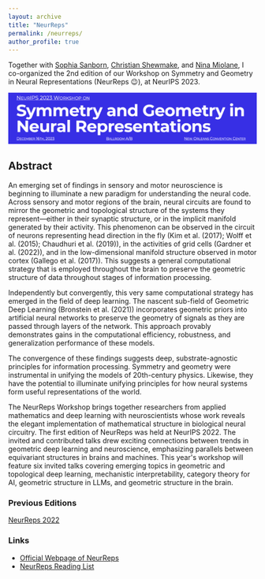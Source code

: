```yaml
---
layout: archive
title: "NeurReps"
permalink: /neurreps/
author_profile: true
---
```

Together with [Sophia Sanborn](https://www.sophiasanborn.com/), [Christian Shewmake](https://www.christianshewmake.com/), and [Nina Miolane](https://www.ninamiolane.com/), I co-organized the 2nd edition of our Workshop on Symmetry and Geometry in Neural Representations (NeurReps 😉), at NeurIPS 2023. 



![](../images/neurreps-banner2023.png)

## Abstract

An emerging set of findings in sensory and motor neuroscience is beginning to illuminate a new paradigm for understanding the neural code. Across sensory and motor regions of the brain, neural circuits are found to mirror the geometric and topological structure of the systems they represent—either in their synaptic structure, or in the implicit manifold generated by their activity. This phenomenon can be observed in the circuit of neurons representing head direction in the fly (Kim et al. (2017); Wolff et al. (2015); Chaudhuri et al. (2019)), in the activities of grid cells (Gardner et al. (2022)), and in the low-dimensional manifold structure observed in motor cortex (Gallego et al. (2017)). This suggests a general computational strategy that is employed throughout the brain to preserve the geometric structure of data throughout stages of information processing.

					

Independently but convergently, this very same computational strategy has emerged in the field of deep learning. The nascent sub-field of Geometric Deep Learning (Bronstein et al. (2021)) incorporates geometric priors into artificial neural networks to preserve the geometry of signals as they are passed through layers of the network. This approach provably demonstrates gains in the computational efficiency, robustness, and generalization performance of these models.


The convergence of these findings suggests deep, substrate-agnostic principles for information processing. Symmetry and geometry were instrumental in unifying the models of 20th-century physics. Likewise, they have the potential to illuminate unifying principles for how neural systems form useful representations of the world.


The NeurReps Workshop brings together researchers from applied mathematics and deep learning with neuroscientists whose work reveals the elegant implementation of mathematical structure in biological neural circuitry. The first edition of NeurReps was held at NeurIPS 2022. The invited and contributed talks drew exciting connections between trends in geometric deep learning and neuroscience, emphasizing parallels between equivariant structures in brains and machines. This year's workshop will feature six invited talks covering emerging topics in geometric and topological deep learning, mechanistic interpretability, category theory for AI, geometric structure in LLMs, and geometric structure in the brain. 


### Previous Editions

[NeurReps 2022](https://sazio.github.io/neurreps2022)

### Links 

* [Official Webpage of NeurReps](https://www.neurreps.org)
* [NeurReps Reading List](https://github.com/neurreps/reading-list/)
